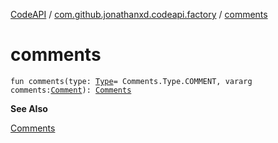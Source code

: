 [CodeAPI](../index.md) / [com.github.jonathanxd.codeapi.factory](index.md) / [comments](.)

# comments

`fun comments(type: `[`Type`](../com.github.jonathanxd.codeapi.base.comment/-comments/-type/index.md)` = Comments.Type.COMMENT, vararg comments: `[`Comment`](../com.github.jonathanxd.codeapi.base.comment/-comment/index.md)`): `[`Comments`](../com.github.jonathanxd.codeapi.base.comment/-comments/index.md)

**See Also**

[Comments](../com.github.jonathanxd.codeapi.base.comment/-comments/index.md)

